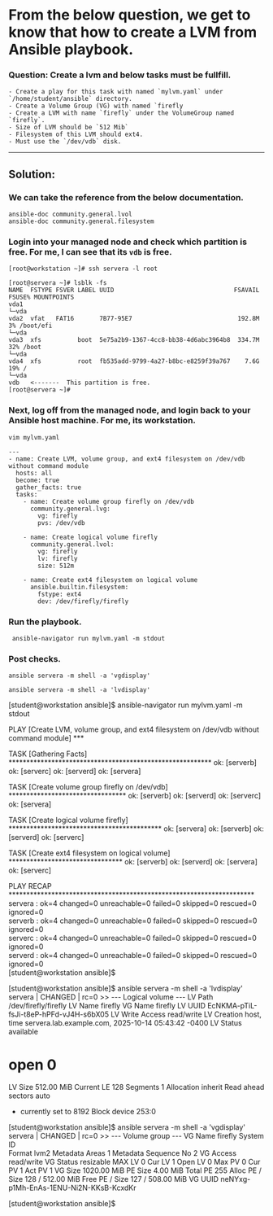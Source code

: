 # From the below question, we get to know that how to create a LVM from Ansible playbook.

### Question: Create a lvm and below tasks must be fullfill.

    - Create a play for this task with named `mylvm.yaml` under `/home/student/ansible` directory.
    - Create a Volume Group (VG) with named `firefly
    - Create a LVM with name `firefly` under the VolumeGroup named `firefly`.
    - Size of LVM should be `512 Mib`
    - Filesystem of this LVM should ext4.
    - Must use the `/dev/vdb` disk.
---


## Solution: 
### We can take the reference from the below documentation. 
```
ansible-doc community.general.lvol
ansible-doc community.general.filesystem
```



### Login into your managed node and check which partition is free. For me, I can see that its `vdb` is free.
```
[root@workstation ~]# ssh servera -l root

[root@servera ~]# lsblk -fs
NAME  FSTYPE FSVER LABEL UUID                                 FSAVAIL FSUSE% MOUNTPOINTS
vda1                                                                         
└─vda                                                                        
vda2  vfat   FAT16       7B77-95E7                             192.8M     3% /boot/efi
└─vda                                                                        
vda3  xfs          boot  5e75a2b9-1367-4cc8-bb38-4d6abc3964b8  334.7M    32% /boot
└─vda                                                                        
vda4  xfs          root  fb535add-9799-4a27-b8bc-e8259f39a767    7.6G    19% /
└─vda                                                                        
vdb   <-------  This partition is free.
[root@servera ~]# 
```

### Next, log off from the managed node, and login back to your Ansible host machine. For me, its workstation.



```
vim mylvm.yaml
```
```
---
- name: Create LVM, volume group, and ext4 filesystem on /dev/vdb without command module
  hosts: all
  become: true
  gather_facts: true
  tasks:
    - name: Create volume group firefly on /dev/vdb
      community.general.lvg:
        vg: firefly
        pvs: /dev/vdb

    - name: Create logical volume firefly
      community.general.lvol:
        vg: firefly
        lv: firefly
        size: 512m

    - name: Create ext4 filesystem on logical volume
      ansible.builtin.filesystem:
        fstype: ext4
        dev: /dev/firefly/firefly
```


### Run the playbook.
```
 ansible-navigator run mylvm.yaml -m stdout
```

### Post checks.
```
ansible servera -m shell -a 'vgdisplay'
 ```
```
ansible servera -m shell -a 'lvdisplay'
```


[student@workstation ansible]$ ansible-navigator run mylvm.yaml -m stdout

PLAY [Create LVM, volume group, and ext4 filesystem on /dev/vdb without command module] ***

TASK [Gathering Facts] *********************************************************
ok: [serverb]
ok: [serverc]
ok: [serverd]
ok: [servera]

TASK [Create volume group firefly on /dev/vdb] *********************************
ok: [serverb]
ok: [serverd]
ok: [serverc]
ok: [servera]

TASK [Create logical volume firefly] *******************************************
ok: [servera]
ok: [serverb]
ok: [serverd]
ok: [serverc]

TASK [Create ext4 filesystem on logical volume] ********************************
ok: [serverb]
ok: [serverd]
ok: [servera]
ok: [serverc]

PLAY RECAP *********************************************************************
servera                    : ok=4    changed=0    unreachable=0    failed=0    skipped=0    rescued=0    ignored=0   
serverb                    : ok=4    changed=0    unreachable=0    failed=0    skipped=0    rescued=0    ignored=0   
serverc                    : ok=4    changed=0    unreachable=0    failed=0    skipped=0    rescued=0    ignored=0   
serverd                    : ok=4    changed=0    unreachable=0    failed=0    skipped=0    rescued=0    ignored=0   
[student@workstation ansible]$ 



[student@workstation ansible]$ ansible servera -m shell -a 'lvdisplay'
servera | CHANGED | rc=0 >>
  --- Logical volume ---
  LV Path                /dev/firefly/firefly
  LV Name                firefly
  VG Name                firefly
  LV UUID                EcNKMA-pTiL-fsJi-t8eP-hPFd-vJ4H-s6bX05
  LV Write Access        read/write
  LV Creation host, time servera.lab.example.com, 2025-10-14 05:43:42 -0400
  LV Status              available
  # open                 0
  LV Size                512.00 MiB
  Current LE             128
  Segments               1
  Allocation             inherit
  Read ahead sectors     auto
  - currently set to     8192
  Block device           253:0
   
[student@workstation ansible]$ ansible servera -m shell -a 'vgdisplay'
servera | CHANGED | rc=0 >>
  --- Volume group ---
  VG Name               firefly
  System ID             
  Format                lvm2
  Metadata Areas        1
  Metadata Sequence No  2
  VG Access             read/write
  VG Status             resizable
  MAX LV                0
  Cur LV                1
  Open LV               0
  Max PV                0
  Cur PV                1
  Act PV                1
  VG Size               1020.00 MiB
  PE Size               4.00 MiB
  Total PE              255
  Alloc PE / Size       128 / 512.00 MiB
  Free  PE / Size       127 / 508.00 MiB
  VG UUID               neNYxg-p1Mh-EnAs-1ENU-Ni2N-KKsB-KcxdKr
   
[student@workstation ansible]$ 
```
